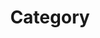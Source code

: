 ---
title : "Category"
layout : "categories"
permalink: "/categories"
author_profile: true
sidebar_main: true
---